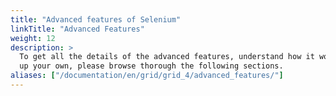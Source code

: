 ```yaml
---
title: "Advanced features of Selenium"
linkTitle: "Advanced Features"
weight: 12
description: >
  To get all the details of the advanced features, understand how it works, and how to set
  up your own, please browse thorough the following sections.
aliases: ["/documentation/en/grid/grid_4/advanced_features/"]
---
```

